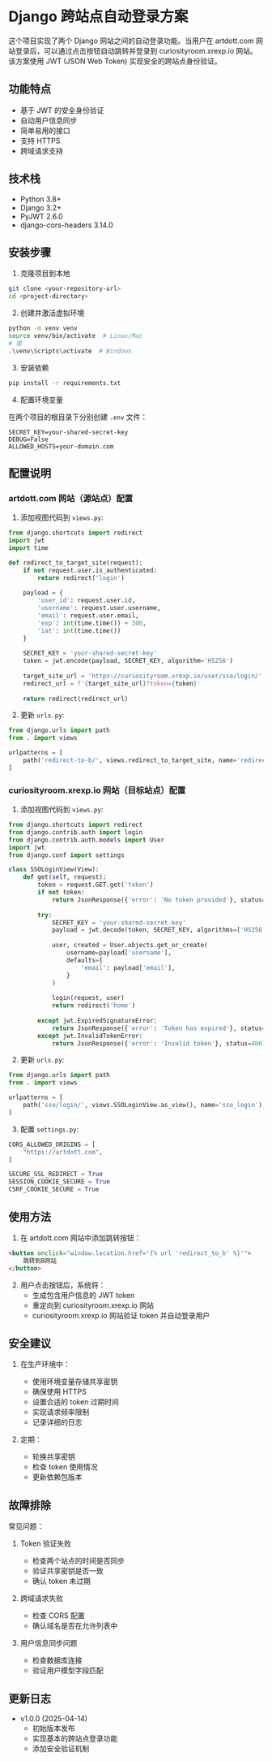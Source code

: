 # Django 跨站点自动登录方案

这个项目实现了两个 Django 网站之间的自动登录功能。当用户在 artdott.com 网站登录后，可以通过点击按钮自动跳转并登录到 curiosityroom.xrexp.io 网站。该方案使用 JWT (JSON Web Token) 实现安全的跨站点身份验证。

## 功能特点

- 基于 JWT 的安全身份验证
- 自动用户信息同步
- 简单易用的接口
- 支持 HTTPS
- 跨域请求支持

## 技术栈

- Python 3.8+
- Django 3.2+
- PyJWT 2.6.0
- django-cors-headers 3.14.0

## 安装步骤

1. 克隆项目到本地

```bash
git clone <your-repository-url>
cd <project-directory>
```

2. 创建并激活虚拟环境

```bash
python -m venv venv
source venv/bin/activate  # Linux/Mac
# 或
.\venv\Scripts\activate  # Windows
```

3. 安装依赖

```bash
pip install -r requirements.txt
```

4. 配置环境变量

在两个项目的根目录下分别创建 `.env` 文件：

```env
SECRET_KEY=your-shared-secret-key
DEBUG=False
ALLOWED_HOSTS=your-domain.com
```

## 配置说明

### artdott.com 网站（源站点）配置

1. 添加视图代码到 `views.py`:

```python
from django.shortcuts import redirect
import jwt
import time

def redirect_to_target_site(request):
    if not request.user.is_authenticated:
        return redirect('login')
    
    payload = {
        'user_id': request.user.id,
        'username': request.user.username,
        'email': request.user.email,
        'exp': int(time.time()) + 300,
        'iat': int(time.time())
    }
    
    SECRET_KEY = 'your-shared-secret-key'
    token = jwt.encode(payload, SECRET_KEY, algorithm='HS256')
    
    target_site_url = 'https://curiosityroom.xrexp.io/user/sso/login/'
    redirect_url = f'{target_site_url}?token={token}'
    
    return redirect(redirect_url)
```

2. 更新 `urls.py`:

```python
from django.urls import path
from . import views

urlpatterns = [
    path('redirect-to-b/', views.redirect_to_target_site, name='redirect_to_b'),
]
```

### curiosityroom.xrexp.io 网站（目标站点）配置

1. 添加视图代码到 `views.py`:

```python
from django.shortcuts import redirect
from django.contrib.auth import login
from django.contrib.auth.models import User
import jwt
from django.conf import settings

class SSOLoginView(View):
    def get(self, request):
        token = request.GET.get('token')
        if not token:
            return JsonResponse({'error': 'No token provided'}, status=400)
            
        try:
            SECRET_KEY = 'your-shared-secret-key'
            payload = jwt.decode(token, SECRET_KEY, algorithms=['HS256'])
            
            user, created = User.objects.get_or_create(
                username=payload['username'],
                defaults={
                    'email': payload['email'],
                }
            )
            
            login(request, user)
            return redirect('home')
            
        except jwt.ExpiredSignatureError:
            return JsonResponse({'error': 'Token has expired'}, status=400)
        except jwt.InvalidTokenError:
            return JsonResponse({'error': 'Invalid token'}, status=400)
```

2. 更新 `urls.py`:

```python
from django.urls import path
from . import views

urlpatterns = [
    path('sso/login/', views.SSOLoginView.as_view(), name='sso_login'),
]
```

3. 配置 `settings.py`:

```python
CORS_ALLOWED_ORIGINS = [
    "https://artdott.com",
]

SECURE_SSL_REDIRECT = True
SESSION_COOKIE_SECURE = True
CSRF_COOKIE_SECURE = True
```

## 使用方法

1. 在 artdott.com 网站中添加跳转按钮：

```html
<button onclick="window.location.href='{% url 'redirect_to_b' %}'">
    跳转到B网站
</button>
```

2. 用户点击按钮后，系统将：
   - 生成包含用户信息的 JWT token
   - 重定向到 curiosityroom.xrexp.io 网站
   - curiosityroom.xrexp.io 网站验证 token 并自动登录用户

## 安全建议

1. 在生产环境中：
   - 使用环境变量存储共享密钥
   - 确保使用 HTTPS
   - 设置合适的 token 过期时间
   - 实现请求频率限制
   - 记录详细的日志

2. 定期：
   - 轮换共享密钥
   - 检查 token 使用情况
   - 更新依赖包版本

## 故障排除

常见问题：

1. Token 验证失败
   - 检查两个站点的时间是否同步
   - 验证共享密钥是否一致
   - 确认 token 未过期

2. 跨域请求失败
   - 检查 CORS 配置
   - 确认域名是否在允许列表中

3. 用户信息同步问题
   - 检查数据库连接
   - 验证用户模型字段匹配



## 更新日志

- v1.0.0 (2025-04-14)
  - 初始版本发布
  - 实现基本的跨站点登录功能
  - 添加安全验证机制
